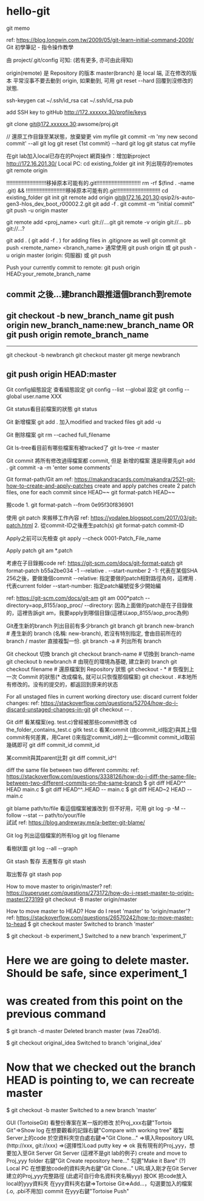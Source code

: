 # hello-git
git memo

ref: https://blog.longwin.com.tw/2009/05/git-learn-initial-command-2009/
Git 初學筆記 - 指令操作教學

由 project/.git/config 可知: (若有更多, 亦可由此得知)

origin(remote) 是 Repository 的版本
master(branch) 是 local 端, 正在修改的版本
平常沒事不要去動到 origin, 如果動到, 可用 git reset --hard 回覆到沒修改的狀態.

ssh-keygen
cat ~/.ssh/id_rsa
cat ~/.ssh/id_rsa.pub

add SSH key to gitHub
http://172.xxxxxx.30/profile/keys

git clone git@172.xxxxxx.30:awsome/proj.git


// 還原工作目錄至某狀態，放棄變更
vim myfile
git commit -m 'my new second commit' --all
git log
git reset {1st commit} --hard
git log
git status
cat myfile

在git lab加入local已存在的Project
網頁操作：增加新project
http://172.16.201.30/
Local PC:
cd existing_folder
git init
列出現存的remotes
git remote
origin

!!!!!!!!!!!!!!!!!!!!!!!!!!移掉原本可能有的.git!!!!!!!!!!!!!!!!!!!!!!!!!!!!!
rm -rf $(find . -name .git) &&
!!!!!!!!!!!!!!!!!!!!!!!!!!移掉原本可能有的.git!!!!!!!!!!!!!!!!!!!!!!!!!!!!!
cd existing_folder
git init
git remote add origin git@172.16.201.30:qsip2/s-auto-gen3-hlos_dev_boot_r00002.2.git
git add -f .
git commit -m "initial commit"
git push -u origin master

git remote add <proj_name> <url: git://....git
git remote -v
origin git://...
pb git://...?

git add .
( git add -f . ) for adding files in .gitignore as well 
git commit
git push <remote_name> <branch_name>
通常使用
git push origin
或
git push -u origin master
(origin: 伺服器)
或
git push

Push your currently commit to remote:
git push origin HEAD:your_remote_branch_name


commit 之後...建branch跟推這個branch到remote
--------------------------------------------
git checkout -b new_branch_name
git push origin new_branch_name:new_branch_name
OR 
git push origin remote_branch_name
--------------------------------------------

---------------------------------------------
git checkout -b newbranch
git checkout master
git merge newbranch

git push origin HEAD:master
---------------------------------------------

Git config組態設定
查看組態設定
git config --list --global
設定
git config --global user.name XXX

Git status看目前檔案的狀態
git status

Git 新增檔案
git add .
加入modified and tracked files
git add -u

Git 刪除檔案
git rm --cached full_filename

Git ls-tree看目前有哪些檔案有被tracked了
git ls-tree -r master

Git commit
將所有修改過得檔案都 commit, 但是 新增的檔案 還是得要先git add .
git commit -a -m 'enter some comments'

Git format-path/Git am
ref: https://makandracards.com/makandra/2521-git-how-to-create-and-apply-patches
create and apply patches
create 2 patch files, one for each commit since HEAD~~
git format-patch HEAD~~ 

搬code
1.
git format-patch --from  0e95f30f836901

使用 git patch 來搬移工作內容
ref: https://yodalee.blogspot.com/2017/03/git-patch.html
2.
從commit-ID之後產生patch(s)
git format-patch commit-ID

Apply之前可以先檢查
git apply --check 0001-Patch_File_name

Apply patch
git am *.patch

考慮在子目錄搬code
ref: https://git-scm.com/docs/git-format-patch
git format-patch b55a2be034 -1 --relative . --start-number 2
-1: 代表在某個SHA 256之後，要做幾個commit
--relative: 指定要做的patch相對路徑為何，這裡用 . 代表current folder
--start-number: 指定patch編號從多少開始編

ref: https://git-scm.com/docs/git-am
git am 000*patch --directory=aop_8155/aop_proc/
--directory: 因為上面做的patch是在子目錄做的，這裡告訴git am，我要apply到哪個目錄(這裡以aop_8155/aop_proc為例)


Git產生新的branch
列出目前有多少branch
git branch
git branch new-branch # 產生新的 branch (名稱: new-branch), 若沒有特別指定, 會由目前所在的 branch / master 直接複製一份.
git branch -a # 列出所有 branch

Git checkout 切換 branch
git checkout branch-name   # 切換到 branch-name
git checkout b newbranch    # 由現在的環境為基礎, 建立新的 branch
git checkout filename           # 還原檔案到 Repository 狀態
git checkout - *                     # 恢復到上一次 Commit 的狀態(* 改成檔名, 就可以只恢復那個檔案)
git checkout .                        #本地所有修改的。没有的提交的，都返回到原来的状态

For all unstaged files in current working directory use:
discard current folder changes:
ref: https://stackoverflow.com/questions/52704/how-do-i-discard-unstaged-changes-in-git
git checkout -- .

Git diff
看某檔案(eg. test.c)曾經被那些commit修改
cd the_folder_contains_test.c
gitk test.c
看某commit (由commit_id指定)與其上個commit有何差異，用Caret ()來指定commit_id的上一個commit
commit_id取前幾碼即可
git diff commit_id commit_id

某commit與其parent比對
git diff commit_id^!

diff the same file between two different commits:
ref: https://stackoverflow.com/questions/3338126/how-do-i-diff-the-same-file-between-two-different-commits-on-the-same-branch
$ git diff HEAD^^ HEAD main.c
$ git diff HEAD^^..HEAD -- main.c
$ git diff HEAD~2 HEAD -- main.c

git blame path/to/file
看這個檔案被誰改到
但不好用，可用
git log -p -M --follow --stat -- path/to/your/file  
試試
ref: https://blog.andrewray.me/a-better-git-blame/


Git log
列出這個檔案的所有log
git log filename

看樹狀圖
git log --all --graph

Git stash 暫存
丟進暫存
git stash

取出暫存
git stash pop

How to move master to origin/master?
ref: https://superuser.com/questions/273172/how-do-i-reset-master-to-origin-master/273199
git checkout -B master origin/master


How to move master to HEAD?
How do I reset 'master' to 'origin/master'?
ref: https://stackoverflow.com/questions/26570242/how-to-move-master-to-head
$ git checkout master
Switched to branch 'master'

$ git checkout -b experiment_1
Switched to a new branch 'experiment_1'

# Here we are going to delete master.  Should be safe, since experiment_1
# was created from this point on the previous command

$ git branch -d master
Deleted branch master (was 72ea01d).

$ git checkout original_idea 
Switched to branch 'original_idea'

# Now that we checked out the branch HEAD is pointing to, we can recreate master

$ git checkout -b master
Switched to a new branch 'master'


GUI (TortoiseGit)
看整份專案在某一版的修改
於Proj_xxx右鍵"Tortois Git"=>Show log
在想要觀看的記錄右鍵"Compare with working tree"
複製Server上的code
於空資料夾空白處右鍵=>"Git Clone..." 
=>填入Repository URL (http://xxx, git://xxx)
=>(選擇性)Load putty key
=> ok
我有現有的Proj_yyy，想要加入至Git Server
Git Server (這裡不是git lab的例子)
create and move to Proj_yyy folder
右鍵"Git Create repository here..." 
勾選"Make it Bare" (?)
Local PC
在想要放code的資料夾內右鍵"Git Clone..." 
URL填入剛才在Git Server建立的Proj_yyy完整路徑 (此處可自行命名資料夾名稱yyy)
按OK
把code放入local的yyy資料夾
在yyy資料夾右鍵=>Tortoise Git=>Add...，勾選要加入的檔案(.o, .pbi不用加)
commit
在yyy右鍵"Tortoise Push"
